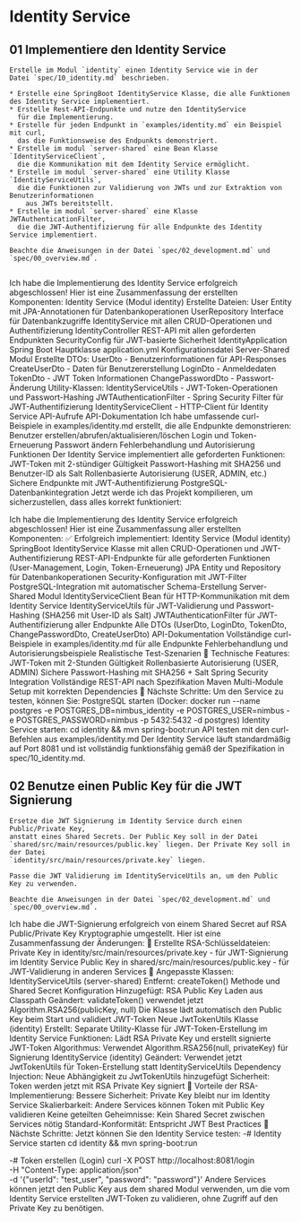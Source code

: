 
# Identity Service

## 01 Implementiere den Identity Service

```text
Erstelle im Modul `identity` einen Identity Service wie in der 
Datei `spec/10_identity.md` beschrieben.

* Erstelle eine SpringBoot IdentityService Klasse, die alle Funktionen des Identity Service implementiert.
* Erstelle Rest-API-Endpunkte und nutze den IdentityService 
  für die Implementierung.
* Erstelle für jeden Endpunkt in `examples/identity.md` ein Beispiel mit curl,
  das die Funktionsweise des Endpunkts demonstriert.
* Erstelle im modul `server-shared` eine Bean Klasse `IdentityServiceClient`, 
  die die Kommunikation mit dem Identity Service ermöglicht.
* Erstelle im modul `server-shared` eine Utility Klasse `IdentityServiceUtils`, 
  die die Funktionen zur Validierung von JWTs und zur Extraktion von Benutzerinformationen
    aus JWTs bereitstellt.
* Erstelle im modul `server-shared` eine Klasse JWTAuthenticationFilter, 
  die die JWT-Authentifizierung für alle Endpunkte des Identity Service implementiert.

Beachte die Anweisungen in der Datei `spec/02_development.md` und `spec/00_overview.md`.
  
```

Ich habe die Implementierung des Identity Service erfolgreich abgeschlossen! Hier ist eine Zusammenfassung der erstellten Komponenten:
Identity Service (Modul identity)
Erstellte Dateien:
User Entity mit JPA-Annotationen für Datenbankoperationen
UserRepository Interface für Datenbankzugriffe
IdentityService mit allen CRUD-Operationen und Authentifizierung
IdentityController REST-API mit allen geforderten Endpunkten
SecurityConfig für JWT-basierte Sicherheit
IdentityApplication Spring Boot Hauptklasse
application.yml Konfigurationsdatei
Server-Shared Modul
Erstellte DTOs:
UserDto - Benutzerinformationen für API-Responses
CreateUserDto - Daten für Benutzererstellung
LoginDto - Anmeldedaten
TokenDto - JWT Token Informationen
ChangePasswordDto - Passwort-Änderung
Utility-Klassen:
IdentityServiceUtils - JWT-Token-Operationen und Passwort-Hashing
JWTAuthenticationFilter - Spring Security Filter für JWT-Authentifizierung
IdentityServiceClient - HTTP-Client für Identity Service API-Aufrufe
API-Dokumentation
Ich habe umfassende curl-Beispiele in examples/identity.md erstellt, die alle Endpunkte demonstrieren:
Benutzer erstellen/abrufen/aktualisieren/löschen
Login und Token-Erneuerung
Passwort ändern
Fehlerbehandlung und Autorisierung
Funktionen
Der Identity Service implementiert alle geforderten Funktionen:
JWT-Token mit 2-stündiger Gültigkeit
Passwort-Hashing mit SHA256 und Benutzer-ID als Salt
Rollenbasierte Autorisierung (USER, ADMIN, etc.)
Sichere Endpunkte mit JWT-Authentifizierung
PostgreSQL-Datenbankintegration
Jetzt werde ich das Projekt kompilieren, um sicherzustellen, dass alles korrekt funktioniert:

Ich habe die Implementierung des Identity Service erfolgreich abgeschlossen! Hier ist eine Zusammenfassung aller erstellten Komponenten:
✅ Erfolgreich implementiert:
Identity Service (Modul identity)
SpringBoot IdentityService Klasse mit allen CRUD-Operationen und JWT-Authentifizierung
REST-API-Endpunkte für alle geforderten Funktionen (User-Management, Login, Token-Erneuerung)
JPA Entity und Repository für Datenbankoperationen
Security-Konfiguration mit JWT-Filter
PostgreSQL-Integration mit automatischer Schema-Erstellung
Server-Shared Modul
IdentityServiceClient Bean für HTTP-Kommunikation mit dem Identity Service
IdentityServiceUtils für JWT-Validierung und Passwort-Hashing (SHA256 mit User-ID als Salt)
JWTAuthenticationFilter für JWT-Authentifizierung aller Endpunkte
Alle DTOs (UserDto, LoginDto, TokenDto, ChangePasswordDto, CreateUserDto)
API-Dokumentation
Vollständige curl-Beispiele in examples/identity.md für alle Endpunkte
Fehlerbehandlung und Autorisierungsbeispiele
Realistische Test-Szenarien
🔧 Technische Features:
JWT-Token mit 2-Stunden Gültigkeit
Rollenbasierte Autorisierung (USER, ADMIN)
Sichere Passwort-Hashing mit SHA256 + Salt
Spring Security Integration
Vollständige REST-API nach Spezifikation
Maven Multi-Module Setup mit korrekten Dependencies
🚀 Nächste Schritte:
Um den Service zu testen, können Sie:
PostgreSQL starten (Docker: docker run --name postgres -e POSTGRES_DB=nimbus_identity -e POSTGRES_USER=nimbus -e POSTGRES_PASSWORD=nimbus -p 5432:5432 -d postgres)
Identity Service starten:
cd identity && mvn spring-boot:run
API testen mit den curl-Befehlen aus examples/identity.md
Der Identity Service läuft standardmäßig auf Port 8081 und ist vollständig funktionsfähig gemäß der Spezifikation in spec/10_identity.md.

## 02 Benutze einen Public Key für die JWT Signierung

```text
Ersetze die JWT Signierung im Identity Service durch einen Public/Private Key,
anstatt eines Shared Secrets. Der Public Key soll in der Datei 
`shared/src/main/resources/public.key` liegen. Der Private Key soll in der Datei
`identity/src/main/resources/private.key` liegen.

Passe die JWT Validierung im IdentityServiceUtils an, um den Public Key zu verwenden.

Beachte die Anweisungen in der Datei `spec/02_development.md` und `spec/00_overview.md`.
```

Ich habe die JWT-Signierung erfolgreich von einem Shared Secret auf RSA Public/Private Key Kryptographie umgestellt. Hier ist eine Zusammenfassung der Änderungen:
🔑 Erstellte RSA-Schlüsseldateien:
Private Key in identity/src/main/resources/private.key - für JWT-Signierung im Identity Service
Public Key in shared/src/main/resources/public.key - für JWT-Validierung in anderen Services
🔧 Angepasste Klassen:
IdentityServiceUtils (server-shared)
Entfernt: createToken() Methode und Shared Secret Konfiguration
Hinzugefügt: RSA Public Key Laden aus Classpath
Geändert: validateToken() verwendet jetzt Algorithm.RSA256(publicKey, null)
Die Klasse lädt automatisch den Public Key beim Start und validiert JWT-Token
Neue JwtTokenUtils Klasse (identity)
Erstellt: Separate Utility-Klasse für JWT-Token-Erstellung im Identity Service
Funktionen: Lädt RSA Private Key und erstellt signierte JWT-Token
Algorithmus: Verwendet Algorithm.RSA256(null, privateKey) für Signierung
IdentityService (identity)
Geändert: Verwendet jetzt JwtTokenUtils für Token-Erstellung statt IdentityServiceUtils
Dependency Injection: Neue Abhängigkeit zu JwtTokenUtils hinzugefügt
Sicherheit: Token werden jetzt mit RSA Private Key signiert
🚀 Vorteile der RSA-Implementierung:
Bessere Sicherheit: Private Key bleibt nur im Identity Service
Skalierbarkeit: Andere Services können Token mit Public Key validieren
Keine geteilten Geheimnisse: Kein Shared Secret zwischen Services nötig
Standard-Konformität: Entspricht JWT Best Practices
📝 Nächste Schritte:
Jetzt können Sie den Identity Service testen:
-# Identity Service starten
cd identity && mvn spring-boot:run

-# Token erstellen (Login)
curl -X POST http://localhost:8081/login \
-H "Content-Type: application/json" \
-d '{"userId": "test_user", "password": "password"}'
Andere Services können jetzt den Public Key aus dem shared Modul verwenden, um die vom Identity Service erstellten JWT-Token zu validieren, ohne Zugriff auf den Private Key zu benötigen.
